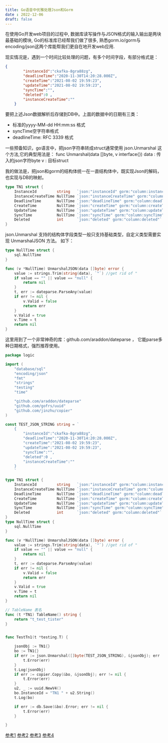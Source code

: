 ```yaml
---
title: Go语音中优雅处理Json和Gorm
date : 2022-12-06
draft: false
---
```


在使用Go开发web项目的过程中, 数据库读写操作与JSON格式的输入输出是两块最基础的模块, Go的标准库已经帮我们做了很多, 熟悉gorm.io/gorm与encoding/json这两个库能帮我们更自在地开发web应用.

现实情况是，遇到一个时间比较处理的问题，有多个时间字段，有部分格式是：

```json
{
		"instanceId":"ckafka-8gra88zg",
		"deadlineTime":"2020-11-30T14:20:28.000Z",
		"createTime":"2021-08-02 19:59:23",
		"updateTime":"2021-08-02 19:59:23",
		"syncTime":"",
		"deleted":0 ,
		"instanceCreateTime":""
	}
```
要把上述Json数据解析后存储到DB中。上面的数据中的日期有三类：
- 标准的yyyy-MM-dd HH:mm:ss 格式
- syncTime空字符串格式
- deadlineTime: RFC 3339 格式

一些预备知识，go语言中，把json字符串转成struct通常使用 json.Unmarshal 这个方法,它的典型用法是：
func Unmarshal(data []byte, v interface{})
data : 传入的json字符byte
v : 目标struct 

我的做法是，把json和gorm的结构体统一在一直结构体中，既实现Json的解码，也实现与DB的映射。
```go
type TN1 struct {
	InstanceId         string   `json:"instanceId" gorm:"column:instanceId;primaryKey;NOT NULL"`
	InstanceCreateTime NullTime `json:"instanceCreateTime" gorm:"column:instanceCreateTime"`
	DeadlineTime       NullTime `json:"deadlineTime" gorm:"column:deadlineTime" `
	CreateTime         NullTime `json:"createTime" gorm:"column:createTime"`
	UpdateTime         NullTime `json:"updateTime" gorm:"column:updateTime"`
	SyncTime           NullTime `json:"syncTime" gorm:"column:syncTime"`
	Deleted            int      `json:"deleted" gorm:"column:deleted"`
}
```

json.Unmarshal 支持的结构体字段类型一般只支持基础类型，自定义类型需要实现 UnmarshalJSON 方法。
如下：
```go
type NullTime struct {
	sql.NullTime 
}

func (v *NullTime) UnmarshalJSON(data []byte) error {
	value := strings.Trim(string(data), `"`) //get rid of "
	if value == "" || value == "null" {
		return nil
	}
	t, err := dateparse.ParseAny(value)
	if err != nil {
		v.Valid = false
		return err
	}
	v.Valid = true
	v.Time = t
	return nil
}
```

这里用到了一个非常神奇的库：github.com/araddon/dateparse ， 它能parse多种日期格式，强烈推荐使用。


```go
package logic

import (
	"database/sql"
	"encoding/json"
	"fmt"
	"strings"
	"testing"
	"time"

	"github.com/araddon/dateparse"
	"github.com/gofrs/uuid"
	"github.com/jinzhu/copier"
)

const TEST_JSON_STRING string = `
	{
		"instanceId":"ckafka-8gra88zg",
		"deadlineTime":"2020-11-30T14:20:28.000Z",
		"createTime":"2021-08-02 19:59:23",
		"updateTime":"2021-08-02 19:59:23",
		"syncTime":"",
		"deleted":0 ,
		"instanceCreateTime":""
	}
	`

type TN1 struct {
	InstanceId         string   `json:"instanceId" gorm:"column:instanceId;primaryKey;NOT NULL"`
	InstanceCreateTime NullTime `json:"instanceCreateTime" gorm:"column:instanceCreateTime"`
	DeadlineTime       NullTime `json:"deadlineTime" gorm:"column:deadlineTime" `
	CreateTime         NullTime `json:"createTime" gorm:"column:createTime"`
	UpdateTime         NullTime `json:"updateTime" gorm:"column:updateTime"`
	SyncTime           NullTime `json:"syncTime" gorm:"column:syncTime"`
	Deleted            int      `json:"deleted" gorm:"column:deleted"`
}
type NullTime struct {
	sql.NullTime
}

func (v *NullTime) UnmarshalJSON(data []byte) error {
	value := strings.Trim(string(data), `"`) //get rid of "
	if value == "" || value == "null" {
		return nil
	}
	t, err := dateparse.ParseAny(value)
	if err != nil {
		v.Valid = false
		return err
	}
	v.Valid = true
	v.Time = t
	return nil
}

// TableName 表名
func (t *TN1) TableName() string {
	return "t_test_tister"
}


func TestTn1(t *testing.T) {

	jsonObj := TN1{}
	bo := TN1{}
	if err := json.Unmarshal([]byte(TEST_JSON_STRING), &jsonObj); err != nil {
		t.Error(err)
	}
	t.Log(jsonObj)
	if err := copier.Copy(&bo, &jsonObj); err != nil {
		t.Error(err)
	}
	u2, _ := uuid.NewV4()
	bo.InstanceId = "TN1 " + u2.String()
	t.Log(bo)

	if err := db.Save(&bo).Error; err != nil {
		t.Error(err)
	}

}

```

[参考1](https://medium.com/gothicism/how-to-handle-user-datatypes-in-golang-with-json-and-sql-database-a62d5304b0db)
[参考2](https://medium.com/aubergine-solutions/how-i-handled-null-possible-values-from-database-rows-in-golang-521fb0ee267)
[参考3](https://blog.csdn.net/EI__Nino/article/details/107346630)
[参考4](https://zhuanlan.zhihu.com/p/21933959)
